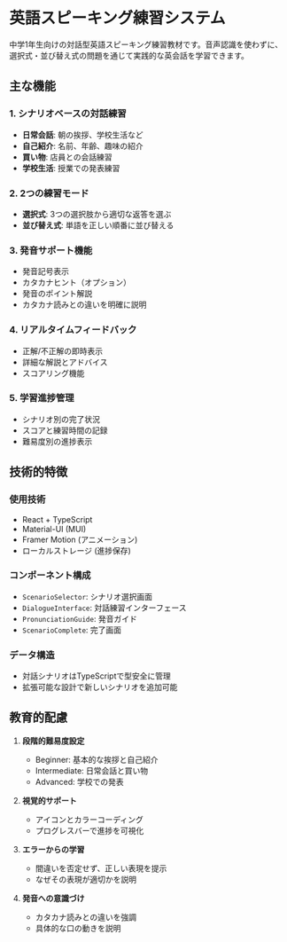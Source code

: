 # 英語スピーキング練習システム

中学1年生向けの対話型英語スピーキング練習教材です。音声認識を使わずに、選択式・並び替え式の問題を通じて実践的な英会話を学習できます。

## 主な機能

### 1. シナリオベースの対話練習
- **日常会話**: 朝の挨拶、学校生活など
- **自己紹介**: 名前、年齢、趣味の紹介
- **買い物**: 店員との会話練習
- **学校生活**: 授業での発表練習

### 2. 2つの練習モード
- **選択式**: 3つの選択肢から適切な返答を選ぶ
- **並び替え式**: 単語を正しい順番に並び替える

### 3. 発音サポート機能
- 発音記号表示
- カタカナヒント（オプション）
- 発音のポイント解説
- カタカナ読みとの違いを明確に説明

### 4. リアルタイムフィードバック
- 正解/不正解の即時表示
- 詳細な解説とアドバイス
- スコアリング機能

### 5. 学習進捗管理
- シナリオ別の完了状況
- スコアと練習時間の記録
- 難易度別の進捗表示

## 技術的特徴

### 使用技術
- React + TypeScript
- Material-UI (MUI)
- Framer Motion (アニメーション)
- ローカルストレージ (進捗保存)

### コンポーネント構成
- `ScenarioSelector`: シナリオ選択画面
- `DialogueInterface`: 対話練習インターフェース
- `PronunciationGuide`: 発音ガイド
- `ScenarioComplete`: 完了画面

### データ構造
- 対話シナリオはTypeScriptで型安全に管理
- 拡張可能な設計で新しいシナリオを追加可能

## 教育的配慮

1. **段階的難易度設定**
   - Beginner: 基本的な挨拶と自己紹介
   - Intermediate: 日常会話と買い物
   - Advanced: 学校での発表

2. **視覚的サポート**
   - アイコンとカラーコーディング
   - プログレスバーで進捗を可視化

3. **エラーからの学習**
   - 間違いを否定せず、正しい表現を提示
   - なぜその表現が適切かを説明

4. **発音への意識づけ**
   - カタカナ読みとの違いを強調
   - 具体的な口の動きを説明